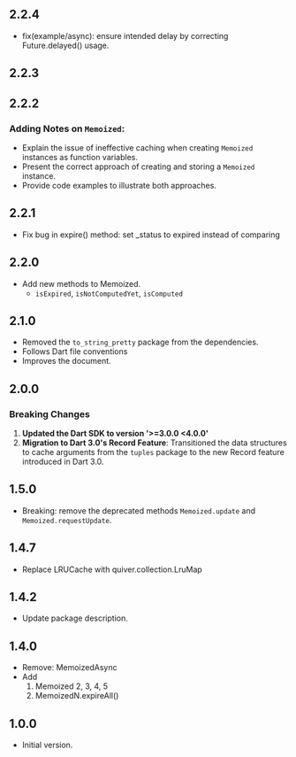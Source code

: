 ## 2.2.4
- fix(example/async): ensure intended delay by correcting Future.delayed() usage.
## 2.2.3

## 2.2.2
### Adding Notes on `Memoized`:
- Explain the issue of ineffective caching when creating `Memoized` instances as function variables.
- Present the correct approach of creating and storing a `Memoized` instance.
- Provide code examples to illustrate both approaches.

## 2.2.1
  - Fix bug in expire() method: set _status to expired instead of comparing

## 2.2.0
  - Add new methods to Memoized.
    - `isExpired`, `isNotComputedYet`, `isComputed`

## 2.1.0
  - Removed the `to_string_pretty` package from the dependencies.
  - Follows Dart file conventions
  - Improves the document.

## 2.0.0
  ### Breaking Changes
  1. **Updated the Dart SDK to version '>=3.0.0 <4.0.0'**
  2. **Migration to Dart 3.0's Record Feature**: Transitioned the data structures to cache arguments from the `tuples` package to the new Record feature introduced in Dart 3.0.

## 1.5.0
  - Breaking: remove the deprecated methods `Memoized.update` and `Memoized.requestUpdate`.


## 1.4.7
  - Replace LRUCache with quiver.collection.LruMap

## 1.4.2
  - Update package description.

## 1.4.0

- Remove: MemoizedAsync
- Add
  1. Memoized 2, 3, 4, 5
  2. MemoizedN.expireAll()

## 1.0.0

- Initial version.

